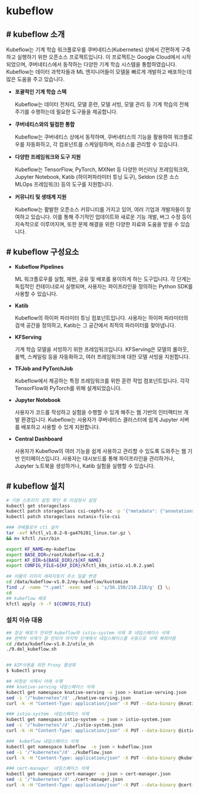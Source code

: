 # kubeflow
## \# kubeflow 소개
Kubeflow는 기계 학습 워크플로우를 쿠버네티스(Kubernetes) 상에서 간편하게 구축하고 실행하기 위한 오픈소스 프로젝트입니다. 이 프로젝트는 Google Cloud에서 시작되었으며, 쿠버네티스에서 동작하는 다양한 기계 학습 시스템을 통합하였습니다. Kubeflow는 데이터 과학자들과 ML 엔지니어들이 모델을 빠르게 개발하고 배포하는데 많은 도움을 주고 있습니다.

- **포괄적인 기계 학습 스택** 
    
    Kubeflow는 데이터 전처리, 모델 훈련, 모델 서빙, 모델 관리 등 기계 학습의 전체 주기를 수행하는데 필요한 도구들을 제공합니다.

- **쿠버네티스와의 밀접한 통합** 

    Kubeflow는 쿠버네티스 상에서 동작하며, 쿠버네티스의 기능을 활용하여 워크플로우를 자동화하고, 각 컴포넌트를 스케일링하며, 리소스를 관리할 수 있습니다.

- **다양한 프레임워크와 도구 지원** 

    Kubeflow는 TensorFlow, PyTorch, MXNet 등 다양한 머신러닝 프레임워크와, Jupyter Notebook, Katib (하이퍼파라미터 튜닝 도구), Seldon (오픈 소스 MLOps 프레임워크) 등의 도구를 지원합니다.

- **커뮤니티 및 생태계 지원** 

    Kubeflow는 활발한 오픈소스 커뮤니티를 가지고 있어, 여러 기업과 개발자들이 참여하고 있습니다. 이를 통해 주기적인 업데이트와 새로운 기능 개발, 버그 수정 등이 지속적으로 이루어지며, 또한 문제 해결을 위한 다양한 자료와 도움을 받을 수 있습니다.

## \# kubeflow 구성요소
 - **Kubeflow Pipelines**

    ML 워크플로우를 실험, 재현, 공유 및 배포를 용이하게 하는 도구입니다. 각 단계는 독립적인 컨테이너로서 실행되며, 사용자는 파이프라인을 정의하는 Python SDK를 사용할 수 있습니다.

 - **Katib**

    Kubeflow의 하이퍼 파라미터 튜닝 컴포넌트입니다. 사용자는 하이퍼 파라미터의 검색 공간을 정의하고, Katib는 그 공간에서 최적의 파라미터를 찾아냅니다.

 - **KFServing**
 
    기계 학습 모델을 서빙하기 위한 프레임워크입니다. KFServing은 모델의 롤아웃, 롤백, 스케일링 등을 자동화하고, 여러 프레임워크에 대한 모델 서빙을 지원합니다.

 - **TFJob and PyTorchJob**

    Kubeflow에서 제공하는 특정 프레임워크를 위한 훈련 작업 컴포넌트입니다. 각각 TensorFlow와 PyTorch를 위해 설계되었습니다.

 - **Jupyter Notebook**

    사용자가 코드를 작성하고 실험을 수행할 수 있게 해주는 웹 기반의 인터랙티브 개발 환경입니다. Kubeflow는 사용자가 쿠버네티스 클러스터에 쉽게 Jupyter 서버를 배포하고 사용할 수 있게 지원합니다.

 - **Central Dashboard**

    사용자가 Kubeflow의 여러 기능을 쉽게 사용하고 관리할 수 있도록 도와주는 웹 기반 인터페이스입니다. 사용자는 대시보드를 통해 파이프라인을 관리하거나, Jupyter 노트북을 생성하거나, Katib 실험을 실행할 수 있습니다.

## \# kubeflow 설치
``` bash
# 기본 스토리지 설정 확인 후 미설정시 설정
kubectl get storageclass 
kubectl patch storageclass csi-cephfs-sc -p '{"metadata": {"annotations":{"storageclass.kubernetes.io/is-default-class":"true"}}}'
kubectl patch storageclass nutanix-file-csi

### 쿠베플로우 ctl 설치
tar -xvf kfctl_v1.0.2-0-ga476281_linux.tar.gz \
&& mv kfctl /usr/bin

export KF_NAME=my-kubeflow
export BASE_DIR=/root/kubeflow-v1.0.2
export KF_DIR=${BASE_DIR}/${KF_NAME}
export CONFIG_FILE=${KF_DIR}/kfctl_k8s_istio.v1.0.2.yaml

## 야물의 이미지 레파지토리 주소 일괄 변경
cd /data/kubeflow-v1.0.2/my-kubeflow/kustomize
find ./ -name "*.yaml" -exec sed -i 's/56.150/210.218/g' {} \;
cd 
## kubeflow 배포
kfctl apply -V -f ${CONFIG_FILE}
```

### 설치 이슈 대응
```bash
## 정상 배포가 안되면 kubeflow와 istio-system 삭제 후 네임스페이스 삭제
## 완벽히 삭제가 잘 안되어 마지막 단계에서 네임스페이스를 수동으로 삭제 해줘야함 
cd /data/kubeflow-v1.0.2/utile_sh
./9.del_kubeflow.sh


## AIP사용을 위한 Proxy 활성화
$ kubectl proxy

## 비정상 삭제시 아래 수행
### knative-serving 네임스페이스 삭제
kubectl get namespace knative-serving -o json > knative-serving.json
sed -i '/"kubernetes"/d' ./knative-serving.json
curl -k -H "Content-Type: application/json" -X PUT --data-binary @knative-serving.json 127.0.0.1:8001/api/v1/namespaces/knative-serving/finalize

### istio-system  네임스페이스 삭제
kubectl get namespace istio-system -o json > istio-system.json
sed -i '/"kubernetes"/d' ./istio-system.json
curl -k -H "Content-Type: application/json" -X PUT --data-binary @istio-system.json 127.0.0.1:8001/api/v1/namespaces/istio-system/finalize

###  kubeflow 네임스페이스 삭제
kubectl get namespace kubeflow  -o json > kubeflow.json
sed -i '/"kubernetes"/d' ./kubeflow.json 
curl -k -H "Content-Type: application/json" -X PUT --data-binary @kubeflow.json 127.0.0.1:8001/api/v1/namespaces/kubeflow/finalize

### cert-manager  네임스페이스 삭제
kubectl get namespace cert-manager -o json > cert-manager.json
sed -i '/"kubernetes"/d' ./cert-manager.json
curl -k -H "Content-Type: application/json" -X PUT --data-binary @cert-manager.json 127.0.0.1:8001/api/v1/namespaces/cert-manager/finalize
```